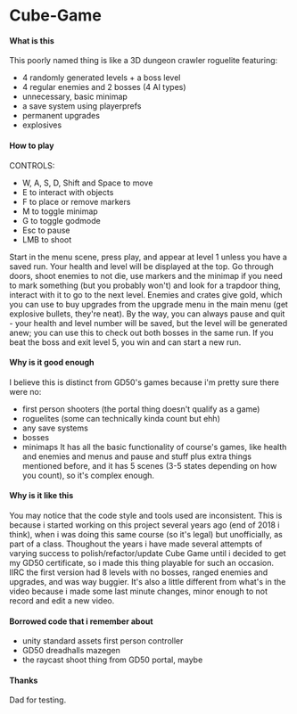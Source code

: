 # Cube-Game
#### What is this
This poorly named thing is like a 3D dungeon crawler roguelite featuring:
- 4 randomly generated levels + a boss level
- 4 regular enemies and 2 bosses (4 AI types)
- unnecessary, basic minimap
- a save system using playerprefs
- permanent upgrades
- explosives

#### How to play
CONTROLS:
- W, A, S, D, Shift and Space to move
- E to interact with objects
- F to place or remove markers
- M to toggle minimap
- G to toggle godmode
- Esc to pause
- LMB to shoot

Start in the menu scene, press play, and appear at level 1 unless you have a saved run. 
Your health and level will be displayed at the top. Go through doors, shoot enemies to not die, use markers and the minimap if
you need to mark something (but you probably won't) and look for a trapdoor thing, interact with it to go to the next level.
Enemies and crates give gold, which you can use to buy upgrades from the upgrade menu in the main menu (get explosive bullets,
they're neat). By the way, you can always pause and quit - your health and level number will be saved, but the level will be
generated anew; you can use this to check out both bosses in the same run. If you beat the boss and exit level 5, you win and can start a new run.

#### Why is it good enough
I believe this is distinct from GD50's games because i'm pretty sure there were no:
- first person shooters (the portal thing doesn't qualify as a game)
- roguelites (some can technically kinda count but ehh)
- any save systems
- bosses
- minimaps
It has all the basic functionality of course's games, like health and enemies and menus and pause and stuff plus
extra things mentioned before, and it has 5 scenes (3-5 states depending on how you count), so it's complex enough.

#### Why is it like this
You may notice that the code style and tools used are inconsistent. This is because i started working on this project
several years ago (end of 2018 i think), when i was doing this same course (so it's legal) but unofficially, as part of a class.
Thoughout the years i have made several attempts of varying success to polish/refactor/update Cube Game until i decided to get my 
GD50 certificate, so i made this thing playable for such an occasion. IIRC the first version had 8 levels with no bosses, ranged
enemies and upgrades, and was way buggier. It's also a little different from what's in the video because i made some last minute 
changes, minor enough to not record and edit a new video.

#### Borrowed code that i remember about
- unity standard assets first person controller
- GD50 dreadhalls mazegen
- the raycast shoot thing from GD50 portal, maybe

#### Thanks
Dad for testing.
